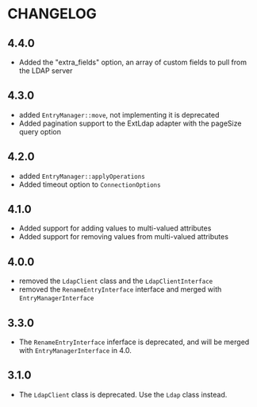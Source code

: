 CHANGELOG
=========

4.4.0
-----

 * Added the "extra_fields" option, an array of custom fields to pull from the LDAP server

4.3.0
-----

 * added `EntryManager::move`, not implementing it is deprecated
 * Added pagination support to the ExtLdap adapter with the pageSize query option

4.2.0
-----

 * added `EntryManager::applyOperations`
 * Added timeout option to `ConnectionOptions`

4.1.0
-----

 * Added support for adding values to multi-valued attributes
 * Added support for removing values from multi-valued attributes

4.0.0
-----

 * removed the `LdapClient` class and the `LdapClientInterface`
 * removed the `RenameEntryInterface` interface and merged with `EntryManagerInterface`

3.3.0
-----

 * The `RenameEntryInterface` inferface is deprecated, and will be merged with `EntryManagerInterface` in 4.0.

3.1.0
-----

 * The `LdapClient` class is deprecated. Use the `Ldap` class instead.
